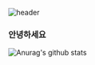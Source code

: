 ![header](https://capsule-render.vercel.app/api?type=waving&text=WelCome&fontColor=FFF8DC&color=7FFFD4&fontAlign=80)
### 안녕하세요 
![Anurag's github stats](https://github-readme-stats.vercel.app/api?username=JUNGJUNYONG&show_icons=true#gh-light-mode-only)
